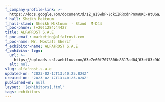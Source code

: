 ```yaml
---
f_company-profile-link: >-
  https://docs.google.com/document/d/1Z_aISwbP-8ckiIRRxdnPnXnUKC-HtUGa/edit?usp=share_link&ouid=111844397792848099856&rtpof=true&sd=true
f_hall: Sheikh Maktoum
f_hall-stand: Sheikh Maktoum  - Stand  M-D44
f_poc-phone: (+20)1284244427
title: ALFAFROST S.A.E
f_poc-email: marketing@alfafrost.com
f_poc-name: Mr. Mostafa Sherif
f_exhibitor-name: ALFAFROST S.A.E
f_exhibitor-logo:
  url: >-
    https://uploads-ssl.webflow.com/63e7e60f7073806c8317ad04/63ef83c9b3659656726eb82b_N2JhZQ.jpeg
  alt: null
slug: alfafrost-s-a-e
updated-on: '2023-02-17T13:40:25.824Z'
created-on: '2023-02-17T13:40:25.824Z'
published-on: null
layout: '[exhibitors].html'
tags: exhibitors
---
```



